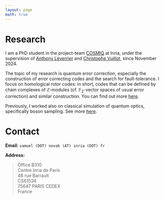 ```yaml
---
layout: page
math: true
---
```


# Research

I am a PhD student in the project-team [COSMIQ](https://www.rocq.inria.fr/secret/) at Inria, under the supervision of [Anthony Leverrier](https://sites.google.com/site/anthonyleverrier/) and [Christophe Vuillot](https://members.loria.fr/CVuillot/), since November 2024.

The topic of my research is quantum error correction, especially the construction of error correcting codes and the search for fault-tolerance. I focus on homological rotor codes: in short, codes that can be defined by chain complexes of $\mathbb{Z}$-modules (cf. $\mathbb{F}_2$-vector spaces of usual error correction) and similar construction. You can find out more [here](research).


Previously, I worked also on classical simulation of quantum optics, specifically boson sampling. See more [here](research#classical-simulation).


# Contact

**Email:** `samuel (DOT) novak (AT) inria (DOT) fr`

**Address:**

> Office B310  
> Centre Inria de Paris  
> 48 rue Barrault  
> CS61534  
> 75647 PARIS CEDEX  
> France
